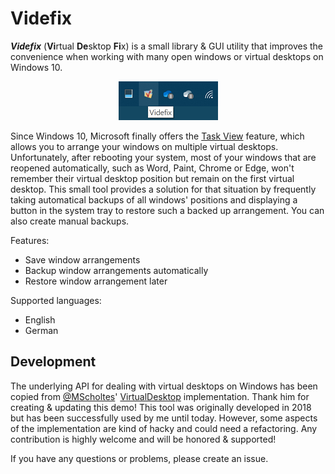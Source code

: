 # Videfix
_**Videfix**_ (**Vi**rtual **De**sktop **Fi**x) is a small library & GUI utility that improves the convenience when working with many open windows or virtual desktops on Windows 10.

<p align="center"><img src="https://github.com/LinqLover/Videfix/blob/master/screenshots/taskbar.png?raw=true" alt="Screenshot" /></p>

Since Windows 10, Microsoft finally offers the [Task View](https://en.wikipedia.org/wiki/Task_View) feature, which allows you to arrange your windows on multiple virtual desktops. Unfortunately, after rebooting your system, most of your windows that are reopened automatically, such as Word, Paint, Chrome or Edge, won't remember their virtual desktop position but remain on the first virtual desktop. This small tool provides a solution for that situation by frequently taking automatical backups of all windows' positions and displaying a button in the system tray to restore such a backed up arrangement. You can also create manual backups.

Features:
- Save window arrangements
- Backup window arrangements automatically
- Restore window arrangement later

Supported languages:
- English
- German

## Development
The underlying API for dealing with virtual desktops on Windows has been copied from [@MScholtes](https://github.com/MScholtes)' [VirtualDesktop](https://github.com/MScholtes/VirtualDesktop) implementation. Thank him for creating & updating this demo!
This tool was originally developed in 2018 but has been successfully used by me until today. However, some aspects of the implementation are kind of hacky and could need a refactoring. Any contribution is highly welcome and will be honored & supported!

If you have any questions or problems, please create an issue.
